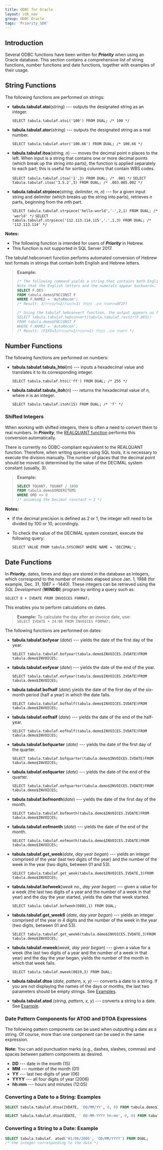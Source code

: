 ```yaml
---
title: ODBC for Oracle
layout: sdk_nav
group: ODBC Oracle
tags: 'Priority_SDK'
---
```


## Introduction

Several ODBC functions have been written for ***Priority*** when using
an Oracle database. This section contains a comprehensive list of string
functions, number functions and date functions, together with examples
of their usage.

## String Functions 

The following functions are performed on strings:

-   **tabula.tabulaf.atoi**(*string*) --- outputs the designated string
    as an integer.

    `SELECT tabula.tabulaf.atoi('100') FROM DUAL; /* 100 */`

-   **tabula.tabulaf.ator**(*string*) --- outputs the designated string
    as a real number.

    `SELECT tabula.tabulaf.ator('100.66') FROM DUAL; /* 100.66 */`


-   **tabula.tabulaf.itoa**(*string, n*) --- moves the decimal point *n*
    places to the left. When input is a string that contains one or more
    decimal points (which break up the string into parts), the function
    is applied separately to each part; this is useful for sorting
    columns that contain WBS codes.

    `SELECT tabula.tabulaf.itoa('1',3) FROM DUAL; /* .001 */`
    `SELECT tabula.tabulaf.itoa('3.5.2',3) FROM DUAL; /* .003.005.002 */`


-   **tabula.tabulaf.strpiece**(*string, delimiter, m, n*) --- for a
    given input string and delimiter (which breaks up the string into
    parts), retrieves *n* parts, beginning from the *m*th part.

    `SELECT tabula.tabulaf.strpiece('hello-world','-',2,1) FROM DUAL; /* 'world' */`
    `SELECT tabula.tabulaf.strpiece('112.113.114.115','.',1,3) FROM DUAL; /* '112.113.114' */`


**Notes:**

-   The following function is intended for users of ***Priority*** in
    Hebrew.
-   This function is not supported in SQL Server 2017.


The tabulaf.hebconvert function performs automated conversion of Hebrew
text formats in strings that contain both English and Hebrew letters.

> **Example:**
>
> ```sql
> /* The following command yields a string that contains both English and Hebrew letters. 
> Note that the English letters and the numerals appear backwards. */
> SELECT F.DES 
> FROM tabula.demo$FNCCONST F 
> WHERE F.NAME2 = 'AutoRecon';
> /* Result: התאמה אוט. בקבלה )1=הזמנות/2=חשבוניות/3=OFIF(
>
> /* Using the tabulaf.hebconvert function, the output appears as follows: */
> SELECT tabula.tabulaf.hebconvert(tabula.tabulaf.revstr(F.DES)) 
> FROM tabula.demo$FNCCONST F 
> WHERE F.NAME2 = 'AutoRecon';
> /* Result: ‎(FIFO=3/‎חשבוניות‎=2/‎הזמנות‎=1) ‎בקבלה‎ .‎אוט‎ ‎התאמה‎ */
> ```

## Number Functions 

The following functions are performed on numbers:

-   **tabula.tabulaf.tabula_htoi**(*m*) --- inputs a hexadecimal value
    and translates it to its corresponding integer.

    `SELECT tabula.tabulaf.htoi('ff') FROM DUAL; /* 255 */`


-   **tabula.tabulaf.tabula_itoh**(*n*) --- returns the hexadecimal
    value of *n*, where *n* is an integer.

    `SELECT tabula.tabulaf.itoh(15) FROM DUAL; /* 'f' */`

### Shifted Integers 

When working with shifted integers, there is often a need to convert
them to real numbers. In ***Priority***, the [REALQUANT
function](Scalar-Expressions#Numbers ) performs
this conversion automatically.

There is currently no ODBC-compliant equivalent to the REALQUANT
function. Therefore, when writing queries using SQL tools, it is
necessary to execute the division manually. The number of places that
the decimal point should be moved is determined by the value of the
DECIMAL system constant (usually, 3).

> **Example:**
>
> ```sql
> SELECT TQUANT, TQUANT / 1000
> FROM tabula.demo$ORDERITEMS 
> WHERE ORD <> 0
> /* assuming the Decimal constant = 3 */
> ```



**Notes:**

-   If the decimal precision is defined as 2 or 1, the integer will need
    to be divided by 100 or 10, accordingly.
-   To check the value of the DECIMAL system constant, execute the
    following query:


    `SELECT VALUE FROM tabula.SYSCONST WHERE NAME = 'DECIMAL';`



## Date Functions 

In ***Priority***, dates, times and days are stored in the database
as integers, which correspond to the number of minutes elapsed since
Jan. 1, 1988 (for example, Dec. 31, 1987 = -1440). These integers can be
retrieved using the *SQL Development* (**WINDBI**) program by writing
a query such as:

`SELECT 0 + IVDATE FROM INVOICES FORMAT;`

This enables you to perform calculations on dates.

> **Example:** To calculate the day after an invoice date, use:\
> `SELECT IVDATE + 24:00 FROM INVOICES FORMAT;`

The following functions are performed on dates:

-   **tabula.tabulaf.bofyear** (*date*) --- yields the date of the first
    day of the year.

    `SELECT tabula.tabulaf.bofyear(tabula.demo$INVOICES.IVDATE)FROM tabula.demo$INVOICES;`


-   **tabula.tabulaf.eofyear** (*date*) --- yields the date of the end
    of the year.

    `SELECT tabula.tabulaf.eofyear(tabula.demo$INVOICES.IVDATE)FROM tabula.demo$INVOICES;`


-   **tabula.tabulaf.bofhalf** (*date*) yields the date of the first day
    of the six-month period (half a year) in which the date falls.

    `SELECT tabula.tabulaf.bofhalf(tabula.demo$INVOICES.IVDATE)FROM tabula.demo$INVOICES;`


-   **tabula.tabulaf.eofhalf** (*date*) --- yields the date of the end
    of the half-year.

    `SELECT tabula.tabulaf.eofhalf(tabula.demo$INVOICES.IVDATE)FROM tabula.demo$INVOICES;`


-   **tabula.tabulaf.bofquarter** (*date*) --- yields the date of the
    first day of the quarter.

    `SELECT tabula.tabulaf.bofquarter(tabula.demo$INVOICES.IVDATE)FROM tabula.demo$INVOICES;`


-   **tabula.tabulaf.eofquarter** (*date*) --- yields the date of the
    end of the quarter.

    `SELECT tabula.tabulaf.eofquarter(tabula.demo$INVOICES.IVDATE)FROM tabula.demo$INVOICES;`


-   **tabula.tabulaf.bofmonth**(*date*) --- yields the date of the first
    day of the month.

    `SELECT tabula.tabulaf.bofmonth(tabula.demo$INVOICES.IVDATE)FROM tabula.demo$INVOICES;`


-   **tabula.tabulaf.eofmonth** (*date*) --- yields the date of the end
    of the month.

    `SELECT tabula.tabulaf.eofmonth(tabula.demo$INVOICES.IVDATE)FROM tabula.demo$INVOICES;`


-   **tabula.tabulaf.get_week**(*date, day year began*) --- yields an
    integer comprised of the year (last two digits of the year) and the
    number of the week in the year (two digits, between 01 and 53).

    `SELECT tabula.tabulaf.get_week(tabula.demo$INVOICES.IVDATE,3)FROM tabula.demo$INVOICES;`


-   **tabula.tabulaf.bofweek**(*week no., day year began*) --- given a
    value for a week (the last two digits of a year and the number of a
    week in that year) and the day the year started, yields the date
    that week started.

    `SELECT tabula.tabulaf.bofweek(0801,1) FROM DUAL;`


-   **tabula.tabulaf.get_week6** (*date, day year began*) --- yields an
    integer comprised of the year in 4 digits and the number of the week
    in the year (two digits, between 01 and 53).

    `SELECT tabula.tabulaf.get_week6(tabula.demo$INVOICES.IVDATE,3)FROM tabula.demo$INVOICES;`


-   **tabula.tabulaf.mweek**(*week, day year began*) --- given a value
    for a week (the last two digits of a year and the number of a week
    in that year) and the day the year began, yields the number of the
    month in which that week falls.

    `SELECT tabula.tabulaf.mweek(0819,3) FROM DUAL;`


-   **tabula.tabulaf.dtoa** (*date, pattern, x, y)* --- converts a date
    to a string. If you are not displaying the names of the days or
    months, the last two parameters should be empty strings. See
    [Examples](#Converting-a-Date-to-a-String:-Examples ).


-   **tabula.tabulaf.atod** (*string, pattern, x, y*) --- converts a
    string to a date. See
    [Example](#Converting-a-String-to-a-Date:_Example ).

### Date Pattern Components for ATOD and DTOA Expressions 

The following pattern components can be used when outputting a date as a
string. Of course, more than one component can be used in the same
expression.


**Note:** You can add punctuation marks (e.g., dashes, slashes, commas)
and spaces between pattern components as desired.


-   **DD** --- date in the month (15)
-   **MM** --- number of the month (01)
-   **YY** --- last two digits of year (06)
-   **YYYY** --- all four digits of year (2006)
-   **hh:mm** --- hours and minutes (12:05)

### Converting a Date to a String: Examples 

```sql
SELECT tabula.tabulaf.dtoa(IVDATE, 'DD/MM/YY', 0, 0) FROM tabula.demo$INVOICES;

SELECT tabula.tabulaf.dtoa(UDATE, ' DD-MM-YYYY hh:mm', 0, 0) FROM tabula.demo$INVOICES;
```

### Converting a String to a Date: Example 

```sql
SELECT tabula.tabulaf. atod('01/06/2005', 'DD/MM/YYYY') FROM DUAL;
/* the integer corresponding to the date */
```
